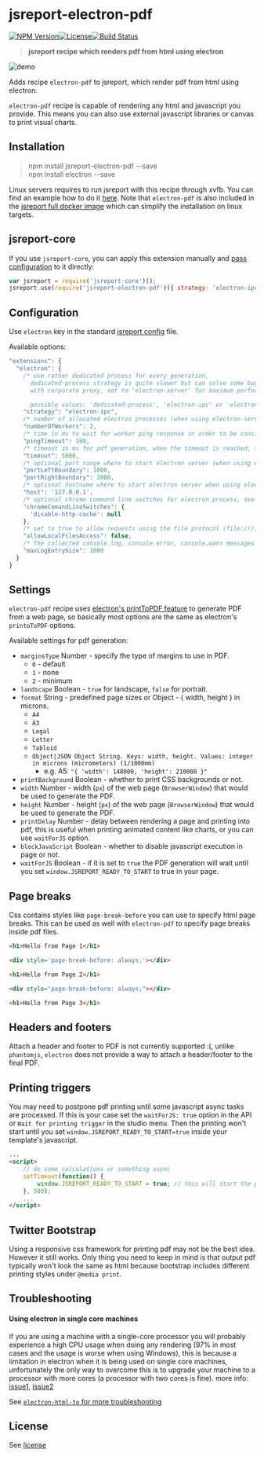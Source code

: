 jsreport-electron-pdf
=====================

[![NPM Version](http://img.shields.io/npm/v/jsreport-electron-pdf.svg?style=flat-square)](https://npmjs.com/package/jsreport-electron-pdf)[![License](http://img.shields.io/npm/l/jsreport-electron-pdf.svg?style=flat-square)](http://opensource.org/licenses/MIT)[![Build Status](https://travis-ci.org/bjrmatos/jsreport-electron-pdf.png?branch=master)](https://travis-ci.org/bjrmatos/jsreport-electron-pdf)

> **jsreport recipe which renders pdf from html using electron**

![demo](demo.gif)

Adds recipe `electron-pdf` to jsreport, which render pdf from html using electron.

`electron-pdf` recipe is capable of rendering any html and javascript you provide. This means you can also use external javascript libraries or canvas to print visual charts.

Installation
------------

> npm install jsreport-electron-pdf --save    
> npm install electron --save

Linux servers requires to run jsreport with this recipe through xvfb. You can find an example how to do it [here](https://github.com/jsreport/jsreport/blob/master/docker/full/run.sh#L36). Note that `electron-pdf` is also included in the [jsreport full docker image](https://hub.docker.com/r/jsreport/jsreport/) which can simplify the installation on linux targets.

jsreport-core
-------------

If you use `jsreport-core`, you can apply this extension manually and [pass configuration](#configuration) to it directly:

```js
var jsreport = require('jsreport-core')();
jsreport.use(require('jsreport-electron-pdf')({ strategy: 'electron-ipc' }));
```

Configuration
-------------

Use `electron` key in the standard [jsreport config](https://github.com/jsreport/jsreport/blob/master/config.md) file.

Available options:

```js
"extensions": {
  "electron": {
    /* use rather dedicated process for every generation,
      dedicated-process strategy is quite slower but can solve some bugs
      with corporate proxy, set to 'electron-server' for maximum performance.

      possible values: 'dedicated-process', 'electron-ipc' or 'electron-server', defaults to 'dedicated-process' */
    "strategy": "electron-ipc",
    /* number of allocated electron processes (when using electron-server strategy) */
    "numberOfWorkers": 2,
    /* time in ms to wait for worker ping response in order to be considered alive when using `electron-server` or `electron-ipc` strategy */
    "pingTimeout": 100,
    /* timeout in ms for pdf generation, when the timeout is reached, the conversion is cancelled */
    "timeout": 5000,
    /* optional port range where to start electron server (when using electron-server strategy) */
    "portLeftBoundary": 1000,
    "portRightBoundary": 2000,
    /* optional hostname where to start electron server when using electron-server strategy) */
    "host": '127.0.0.1',
    /* optional chrome command line switches for electron process, see https://electron.atom.io/docs/api/chrome-command-line-switches/ for details. */
    "chromeComandLineSwitches": {
      'disable-http-cache': null
    },
    /* set to true to allow requests using the file protocol (file:///). defaults to false */
    "allowLocalFilesAccess": false,
    /* the collected console.log, console.error, console.warn messages are trimmed by default */
    "maxLogEntrySize": 1000
  }
}
```

Settings
--------

`electron-pdf` recipe uses [electron's printToPDF feature](http://electron.atom.io/docs/v0.36.1/api/web-contents/#webcontents-printtopdf-options-callback) to generate PDF from a web page, so basically most options are the same as electron's `printoToPDF` options.

Available settings for pdf generation:

-	`marginsType` Number - specify the type of margins to use in PDF.
	-	`0` - default
	-	`1` - none
	-	`2` - minimum
-	`landscape` Boolean - `true` for landscape, `false` for portrait.
-	`format` String - predefined page sizes or Object - { width, height } in microns.
	-	`A4`
	-	`A3`
	-	`Legal`
	-	`Letter`
	-	`Tabloid`
	- `Object|JSON Object String. Keys: width, height. Values: integer in microns (micrometers) (1/1000mm)`
		- e.g. A5: `"{ 'width': 148000, 'height': 210000 }"`
-	`printBackground` Boolean - whether to print CSS backgrounds or not.
-	`width` Number - width (`px`) of the web page (`BrowserWindow`) that would be used to generate the PDF.
-	`height` Number - height (`px`) of the web page (`BrowserWindow`) that would be used to generate the PDF.
-	`printDelay` Number - delay between rendering a page and printing into pdf, this is useful when printing animated content like charts, or you can use `waitForJS` option.
-	`blockJavaScript` Boolean - whether to disable javascript execution in page or not.
-	`waitForJS` Boolean - if it is set to `true` the PDF generation will wait until you set `window.JSREPORT_READY_TO_START` to true in your page.

Page breaks
-----------

Css contains styles like `page-break-before` you can use to specify html page breaks. This can be used as well with `electron-pdf` to specify page breaks inside pdf files.

```html
<h1>Hello from Page 1</h1>

<div style='page-break-before: always;'></div>

<h1>Hello from Page 2</h1>

<div style="page-break-before: always;"></div>

<h1>Hello from Page 3</h1>
```

Headers and footers
-------------------

Attach a header and footer to PDF is not currently supported :(, unlike `phantomjs`, `electron` does not provide a way to attach a header/footer to the final PDF.

Printing triggers
-----------------

You may need to postpone pdf printing until some javascript async tasks are processed. If this is your case set the `waitForJS: true` option in the API or `Wait for printing trigger` in the studio menu. Then the printing won't start until you set `window.JSREPORT_READY_TO_START=true` inside your template's javascript.

```html
...
<script>
    // do some calculations or something async
    setTimeout(function() {
        window.JSREPORT_READY_TO_START = true; // this will start the pdf printing
    }, 500);
    ...
</script>
```

Twitter Bootstrap
-----------------

Using a responsive css framework for printing pdf may not be the best idea. However it still works. Only thing you need to keep in mind is that output pdf typically won't look the same as html because bootstrap includes different printing styles under `@media print`.

Troubleshooting
---------------

#### Using electron in single core machines

If you are using a machine with a single-core processor you will probably experience a high CPU usage when doing any rendering (97% in most cases and the usage is worse when using Windows), this is because a limitation in electron when it is being used on single core machines, unfortunately the only way to overcome this is to upgrade your machine to a processor with more cores (a processor with two cores is fine).
more info: [issue1](https://github.com/Microsoft/vscode/issues/17097), [issue2](https://github.com/Microsoft/vscode/issues/22724)

See [`electron-html-to` for more troubleshooting](https://github.com/bjrmatos/electron-html-to#troubleshooting)

License
-------

See [license](https://github.com/bjrmatos/jsreport-electron-pdf/blob/master/LICENSE)

